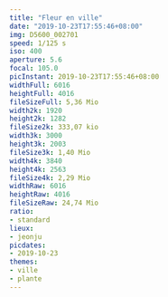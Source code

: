 ```yaml
---
title: "Fleur en ville"
date: "2019-10-23T17:55:46+08:00"
img: D5600_002701
speed: 1/125 s
iso: 400
aperture: 5.6
focal: 105.0
picInstant: 2019-10-23T17:55:46+08:00
widthFull: 6016
heightFull: 4016
fileSizeFull: 5,36 Mio
width2k: 1920
height2k: 1282
fileSize2k: 333,07 kio
width3k: 3000
height3k: 2003
fileSize3k: 1,40 Mio
width4k: 3840
height4k: 2563
fileSize4k: 2,29 Mio
widthRaw: 6016
heightRaw: 4016
fileSizeRaw: 24,74 Mio
ratio:
- standard
lieux:
- jeonju
picdates:
- 2019-10-23
themes:
- ville
- plante
---
```


